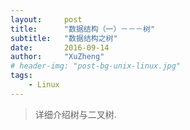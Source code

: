 ```yaml
---
layout:     post
title:      "数据结构（一）－－－树"
subtitle:   "数据结构之树"
date:       2016-09-14
author:     "XuZheng"
# header-img: "post-bg-unix-linux.jpg"
tags:
    - Linux
---
```


> 详细介绍树与二叉树.
